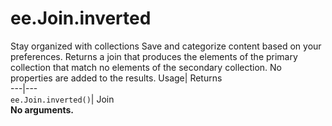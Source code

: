 
#  ee.Join.inverted 
Stay organized with collections  Save and categorize content based on your preferences. 
Returns a join that produces the elements of the primary collection that match no elements of the secondary collection. No properties are added to the results. Usage| Returns  
---|---  
`ee.Join.inverted()`| Join  
**No arguments.**
